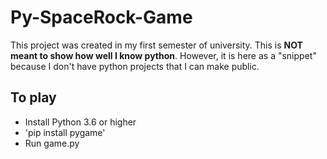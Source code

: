# Py-SpaceRock-Game

This project was created in my first semester of university. This is **NOT meant to show how well I know python**. However, it is here as a "snippet" because I don't have python projects that I can make public.

## To play

- Install Python 3.6 or higher
- 'pip install pygame'
- Run game.py
